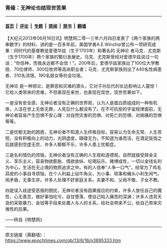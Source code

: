 ### 青缘：无神论也结现世苦果

---

#### [首页](../../../..?n3895333) &nbsp;|&nbsp; [评论](../../../../../epoch-comment?n3895333) &nbsp;|&nbsp; [专题](../../../../../epoch-special?n3895333) &nbsp;|&nbsp; [禁闻](../../../../../epoch-news?n3895333) &nbsp;|&nbsp; [禁书](../../../../../books?n3895333) &nbsp;|&nbsp; [翻墙](https://github.com/gfw-breaker/nogfw/blob/master/README.md?n3895333)


<div class="post_content" id="artbody" itemprop="articleBody">
 <!-- article content begin -->
 <p>
  【大纪元2013年06月16日讯】明慧网二零一三年六月四日发表了《两个家族的两串数字》的材料，讲的是一百多年前，美国学者A.E.Winship曾公布一项研究成果：同时代的基督教徒爱德华兹（生于1703年）和著名的
  <ok href="https://www.epochtimes.com/gb/tag/%E6%97%A0%E7%A5%9E%E8%AE%BA.html">
   无神论
  </ok>
  者马克．尤克斯（生于1700年）两个家族的繁衍发展史。马克．尤克斯曾经对爱德华兹说过一句话：“你信神，而我永远都不会信！”。200年后，爱德华兹家族出了100位大学教授、70位律师、300位牧师等高尚职业者；马克．尤克斯家族则出了440名性病患者、310名流氓、190名妓女等社会垃圾。
 </p>
 <p>
  <ok href="https://www.epochtimes.com/gb/tag/%E6%97%A0%E7%A5%9E%E8%AE%BA.html">
   无神论
  </ok>
  是一种邪论，是罪恶和灾难的源头，它对子孙后代的长远影响让人震惊！它给人类带来的苦难，不但表现在来世，也表现在现世，现世苦果如下。
 </p>
 <p>
  一是没有安全感，无神论者没有正确的世界观，认为人是蛋白质组成的一种有机体，人活在世上无依无靠，人死后什么都没有了。在不可抗拒的宇宙规律面前，无神论者容易产生恐惧不安心理：对自然灾害的恐惧、对死亡的恐惧、对病痛的恐惧等等。
 </p>
 <p>
  二是忧郁无助的困惑，无神论者不知道人生终极目标，容易认为生命无常、人生苦短，没有积极向上的动力，光阴虚度，碌碌无为，不知道为谁而活，在酒足饭饱之后就感到空虚无奈，许多人郁郁不乐，许多人患上忧郁症。
 </p>
 <p>
  三是名利情仇的烦恼，无神论者没有正确的人生观和道德观，自然就接受拜金主义、享乐主义，容易物欲膨胀、情欲放纵、吃喝玩乐、赌博成性，一切以金钱名利为中心，生活在无止境的物质追求之中。有的人信奉“人争一口气”，经常为了鸡毛蒜皮的小事自寻烦恼，在个人利益上钻牛角尖，为小事、琐事和蝇头小利生闲气、闹矛盾，无事生非。许多人处理不好家庭关系，夫妻不和、父母不敬、子女不教。
 </p>
 <p>
  四是误入歧途受恶报的困扰，无神论者没有因果报应的约束，许多人放任自己的魔性，心无善念，做好事怕吃亏，自甘堕落，使自己陷入痛苦的深渊；许多人违背天良的采取暴力、金钱等手段来处置人与人的关系，给社会带来不公，给自己带来灾难性的后果。
 </p>
 <p>
  ——转自《明慧网》
 </p>
 <p>
  <!-- article content end -->
  <div id="below_article_ad">
  </div>
 </p>
</div>


---

原文链接（需翻墙）：https://www.epochtimes.com/gb/13/6/16/n3895333.htm
